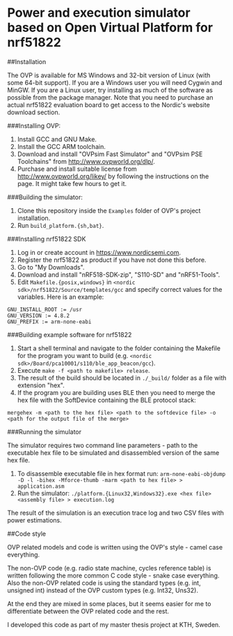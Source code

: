 # Power and execution simulator based on Open Virtual Platform for nrf51822

##Installation

The OVP is available for MS Windows and 32-bit version of Linux (with some 64-bit support). If you are a Windows user you will need Cygwin and MinGW. If you are a Linux user, try installing as much of the software as possible from the package manager. Note that you need to purchase an actual nrf51822 evaluation board to get access to the Nordic's website download section.

###Installing OVP:

1. Install GCC and GNU Make.
2. Install the GCC ARM toolchain.
3. Download and install "OVPsim Fast Simulator" and "OVPsim PSE Toolchains" from http://www.ovpworld.org/dlp/.
4. Purchase and install suitable license from http://www.ovpworld.org/likey/ by following the instructions on the page. It might take few hours to get it.

###Building the simulator:

1. Clone this repository inside the `Examples` folder of OVP's project installation.
2. Run `build_platform.{sh,bat}`.

###Installing nrf51822 SDK

1. Log in or create account in https://www.nordicsemi.com.
2. Register the nrf51822 as product if you have not done this before.
3. Go to "My Downloads".
4. Download and install "nRF518-SDK-zip", "S110-SD" and "nRF51-Tools".
5. Edit `Makefile.{posix,windows}` in `<nordic sdk>/nrf51822/Source/templates/gcc` and specify correct values for the variables. Here is an example:

```
GNU_INSTALL_ROOT := /usr
GNU_VERSION := 4.8.2
GNU_PREFIX := arm-none-eabi
```

###Building example software for nrf51822

1. Start a shell terminal and navigate to the folder containing the Makefile for the program you want to build (e.g. `<nordic sdk>/Board/pca10001/s110/ble_app_beacon/gcc`).
2. Execute `make -f <path to makefile> release`.
3. The result of the build should be located in `./_build/` folder as a file with extension "hex".
4. If the program you are building uses BLE then you need to merge the hex file with the SoftDevice containing the BLE protocol stack:

```
mergehex -m <path to the hex file> <path to the softdevice file> -o <path for the output file of the merge>
```

###Running the simulator

The simulator requires two command line parameters - path to the executable hex file to be simulated and disassembled version of the same hex file.

1. To disassemble executable file in hex format run: `arm-none-eabi-objdump -D -l -bihex -Mforce-thumb -marm <path to hex file> > application.asm`
2. Run the simulator: `./platform.{Linux32,Windows32}.exe <hex file> <assembly file> > execution.log`

The result of the simulation is an execution trace log and two CSV files with power estimations.


##Code style

OVP related models and code is written using the OVP's style - camel case everything.

The non-OVP code (e.g. radio state machine, cycles reference table) is written following the more common C code style - snake case everything. Also the non-OVP related code is using the standard types (e.g. int, unsigned int) instead of the OVP custom types (e.g. Int32, Uns32).

At the end they are mixed in some places, but it seems easier for me to differentiate between the OVP related code and the rest.

I developed this code as part of my master thesis project at KTH, Sweden.
